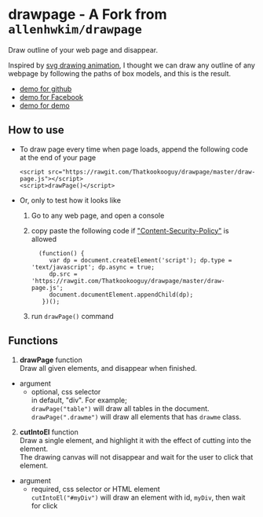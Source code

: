drawpage - A Fork from `allenhwkim/drawpage`
========

Draw outline of your web page and disappear.


Inspired by [svg drawing animation](http://tympanus.net/Development/SVGDrawingAnimation/), I thought we can draw any outline of any webpage by following the paths of box models, and this is the result.

 * [demo for github](https://rawgit.com/Thatkookooguy/drawpage/master/demo/github.com-explore.html)
 * [demo for Facebook](https://rawgit.com/Thatkookooguy/drawpage/master/demo/facebook.html)
 * [demo for demo](https://rawgit.com/Thatkookooguy/drawpage/master/demo/demo1.html)

How to use
----------

  * To draw page every time when page loads, append the following code at the end of your page

        <script src="https://rawgit.com/Thatkookooguy/drawpage/master/draw-page.js"></script>
        <script>drawPage()</script>

  * Or, only to test how it looks like 

    1. Go to any web page, and open a console
    2. copy paste the following code if ["Content-Security-Policy"](https://developer.mozilla.org/en-US/docs/Web/Security/CSP/Introducing_Content_Security_Policy) is allowed

             (function() {
                var dp = document.createElement('script'); dp.type = 'text/javascript'; dp.async = true;
                dp.src = 'https://rawgit.com/Thatkookooguy/drawpage/master/draw-page.js';
                document.documentElement.appendChild(dp);
              })();

    3. run `drawPage()` command

Functions
----------

 1. **drawPage** function  
    Draw all given elements, and disappear when finished.

   * argument 
      * optional, css selector  
        in default, "div". For example;  
        `drawPage("table")` will draw all tables in the document.  
        `drawPage(".drawme")` will draw all elements that has `drawme` class.

 2. **cutIntoEl** function  
   Draw a single element, and highlight it with the effect of cutting into the element.   
   The drawing canvas will not disappear and wait for the user to click that element.   

   * argument 
      * required, css selector or HTML element  
       `cutIntoEl("#myDiv")` will draw an element with id, `myDiv`, then wait for click
